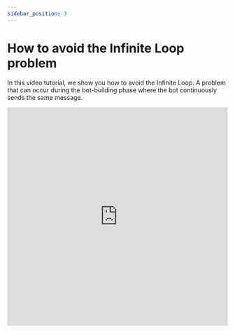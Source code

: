 ```yaml
---
sidebar_position: 3
---
```


# How to avoid the Infinite Loop problem

In this video tutorial, we show you how to avoid the Infinite Loop. A problem that can occur during the bot-building phase where the bot continuously sends the same message.

<iframe width="100%" height="500" src="https://www.youtube.com/embed/6ESKpvCTfwg?si=9UVSQ8Lx5UGvjQ0H" title="How to avoid the Infinite Loop problem" frameborder="0" allow="accelerometer; autoplay; clipboard-write; encrypted-media; gyroscope; picture-in-picture; web-share" referrerpolicy="strict-origin-when-cross-origin" allowfullscreen></iframe>
